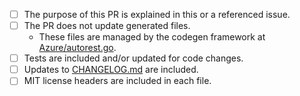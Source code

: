 <!--
Thank you for contributing to the Azure SDK for Go.

Please verify the following before submitting your PR, thank you!
-->

- [ ] The purpose of this PR is explained in this or a referenced issue.
- [ ] The PR does not update generated files.
   - These files are managed by the codegen framework at [Azure/autorest.go][].
- [ ] Tests are included and/or updated for code changes.
- [ ] Updates to [CHANGELOG.md][] are included.
- [ ] MIT license headers are included in each file.
 
[Azure/autorest.go]: https://github.com/Azure/autorest.go
[CHANGELOG.md]: https://github.com/Azure/azure-sdk-for-go/blob/master/CHANGELOG.md

